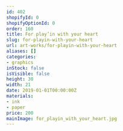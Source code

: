 ```yaml
---
id: 402
shopifyId: 0
shopifyOptionId: 0
order: 160
title: For play’in with your heart
slug: for-playin-with-your-heart
url: art-works/for-playin-with-your-heart
aliases: []
categories:
- graphics
inStock: false
isVisible: false
height: 30
width: 21
date: 2019-01-01T00:00:00Z
materials:
- ink
- paper
price: 200
mainImage: for_playin_with_your_heart.jpg
---
```

